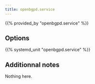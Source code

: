 ```yaml
---
title: openbgpd.service
---
```


{{% provided_by "openbgpd.service" %}}

## Options

{{% systemd_unit "openbgpd.service" %}}

## Additionnal notes

Nothing here.